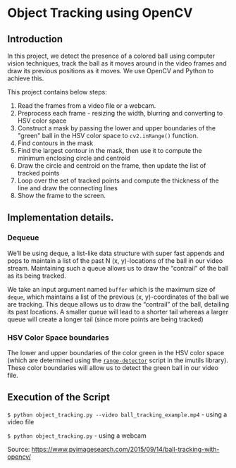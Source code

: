# Object Tracking using OpenCV

## Introduction
In this project, we detect the presence of a colored ball using computer vision techniques, track the ball as it moves around in the video frames and draw its previous positions as it moves. We use OpenCV and Python to achieve this.

This project contains below steps:
1. Read the frames from a video file or a webcam.
2. Preprocess each frame - resizing the width, blurring and converting to HSV color space
3. Construct a mask by passing the lower and upper boundaries of the "green" ball in the HSV color space to `cv2.inRange()` function.
4. Find contours in the mask
5. Find the largest contour in the mask, then use it to compute the minimum enclosing circle and centroid
6. Draw the circle and centroid on the frame, then update the list of tracked points
7. Loop over the set of tracked points and compute the thickness of the line and draw the connecting lines
8. Show the frame to the screen.

## Implementation details.

### Dequeue
We’ll be using deque, a list-like data structure with super fast appends and pops to maintain a list of the past N (x, y)-locations of the ball in our video stream. Maintaining such a queue allows us to draw the “contrail” of the ball as its being tracked.

We take an input argument named `buffer` which is the maximum size of `deque`, which maintains a list of the previous (x, y)-coordinates of the ball we are tracking. This deque  allows us to draw the “contrail” of the ball, detailing its past locations. A smaller queue will lead to a shorter tail whereas a larger queue will create a longer tail (since more points are being tracked)

### HSV Color Space boundaries
The lower and upper boundaries of the color green in the HSV color space (which are determined using the <a href="https://github.com/jrosebr1/imutils/blob/master/bin/range-detector">`range-detector`</a> script in the imutils  library). These color boundaries will allow us to detect the green ball in our video file.

## Execution of the Script
`$ python object_tracking.py --video ball_tracking_example.mp4` - using a video file

`$ python object_tracking.py` - using a webcam

Source: https://www.pyimagesearch.com/2015/09/14/ball-tracking-with-opencv/
